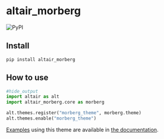 # altair_morberg

![PyPI](https://img.shields.io/pypi/v/altair-morberg)

## Install

`pip install altair_morberg`

## How to use

```python
#hide_output
import altair as alt
import altair_morberg.core as morberg

alt.themes.register("morberg_theme", morberg.theme)
alt.themes.enable("morberg_theme")
```

[Examples](https://morberg.github.io/altair_morberg/examples.html) using this theme are available in [the documentation](https://morberg.github.io/altair_morberg/).
